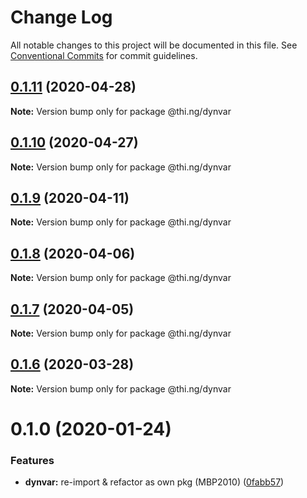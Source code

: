 # Change Log

All notable changes to this project will be documented in this file.
See [Conventional Commits](https://conventionalcommits.org) for commit guidelines.

## [0.1.11](https://github.com/thi-ng/umbrella/compare/@thi.ng/dynvar@0.1.10...@thi.ng/dynvar@0.1.11) (2020-04-28)

**Note:** Version bump only for package @thi.ng/dynvar





## [0.1.10](https://github.com/thi-ng/umbrella/compare/@thi.ng/dynvar@0.1.9...@thi.ng/dynvar@0.1.10) (2020-04-27)

**Note:** Version bump only for package @thi.ng/dynvar





## [0.1.9](https://github.com/thi-ng/umbrella/compare/@thi.ng/dynvar@0.1.8...@thi.ng/dynvar@0.1.9) (2020-04-11)

**Note:** Version bump only for package @thi.ng/dynvar





## [0.1.8](https://github.com/thi-ng/umbrella/compare/@thi.ng/dynvar@0.1.7...@thi.ng/dynvar@0.1.8) (2020-04-06)

**Note:** Version bump only for package @thi.ng/dynvar





## [0.1.7](https://github.com/thi-ng/umbrella/compare/@thi.ng/dynvar@0.1.6...@thi.ng/dynvar@0.1.7) (2020-04-05)

**Note:** Version bump only for package @thi.ng/dynvar





## [0.1.6](https://github.com/thi-ng/umbrella/compare/@thi.ng/dynvar@0.1.5...@thi.ng/dynvar@0.1.6) (2020-03-28)

**Note:** Version bump only for package @thi.ng/dynvar





# 0.1.0 (2020-01-24)

### Features

* **dynvar:** re-import & refactor as own pkg (MBP2010) ([0fabb57](https://github.com/thi-ng/umbrella/commit/0fabb57f386ad92ce81970c53d02993a8fb102c0))
